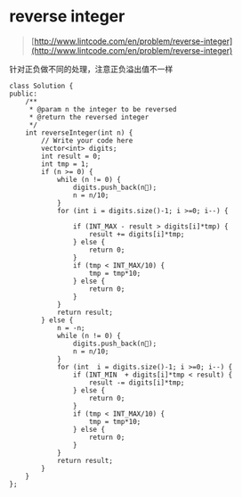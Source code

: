 # reverse integer
>  [http://www.lintcode.com/en/problem/reverse-integer](http://www.lintcode.com/en/problem/reverse-integer)


针对正负做不同的处理，注意正负溢出值不一样

    class Solution {
    public:
        /**
         * @param n the integer to be reversed
         * @return the reversed integer
         */
        int reverseInteger(int n) {
            // Write your code here
            vector<int> digits;
            int result = 0;
            int tmp = 1;
            if (n >= 0) {
                while (n != 0) {
                    digits.push_back(n);
                    n = n/10;
                }
                for (int i = digits.size()-1; i >=0; i--) {

                    if (INT_MAX - result > digits[i]*tmp) {
                        result += digits[i]*tmp;
                    } else {
                        return 0;
                    }
                    if (tmp < INT_MAX/10) {
                        tmp = tmp*10;
                    } else {
                        return 0;
                    }
                }
                return result;
            } else {
                n = -n;
                while (n != 0) {
                    digits.push_back(n);
                    n = n/10;
                }
                for (int  i = digits.size()-1; i >=0; i--) {
                    if (INT_MIN  + digits[i]*tmp < result) {
                        result -= digits[i]*tmp;
                    } else {
                        return 0;
                    }
                    if (tmp < INT_MAX/10) {
                        tmp = tmp*10;
                    } else {
                        return 0;
                    }
                }
                return result;
            }
        }
    };

